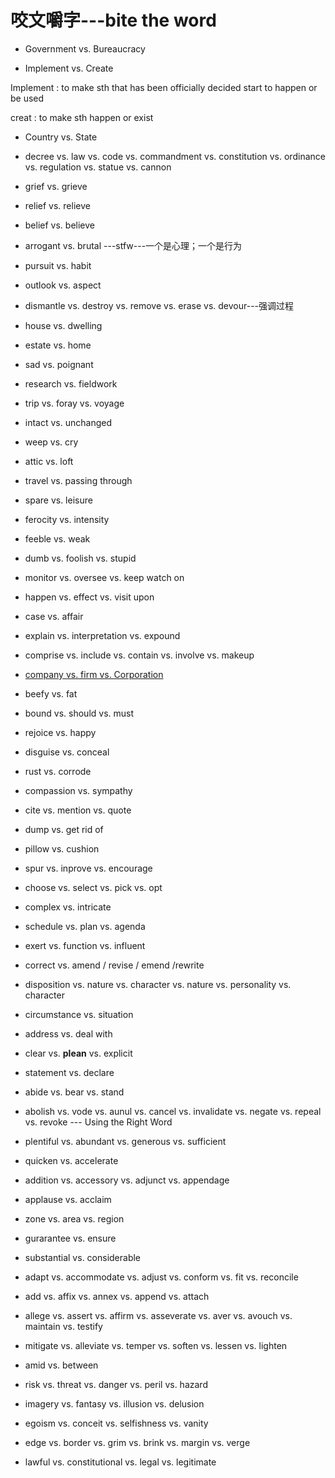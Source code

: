 
# 咬文嚼字---bite the word
* Government vs. Bureaucracy

* Implement vs. Create

Implement 
: to make sth that has been officially decided start to happen or be used

creat
: to make sth happen or exist


* Country vs. State

* decree vs. law vs. code vs. commandment vs. constitution vs. ordinance vs. regulation vs. statue vs. cannon

* grief vs. grieve
* relief vs. relieve
* belief vs. believe
* arrogant vs. brutal ---stfw---一个是心理；一个是行为
* pursuit vs. habit
* outlook vs. aspect
* dismantle vs. destroy vs. remove vs. erase vs. devour---强调过程
* house vs. dwelling
* estate vs. home
* sad vs. poignant
* research vs. fieldwork
* trip vs. foray vs. voyage
* intact vs. unchanged
* weep vs. cry
* attic vs. loft
* travel vs. passing through
* spare vs. leisure
* ferocity vs. intensity
* feeble vs. weak
* dumb vs. foolish vs. stupid
* monitor vs. oversee vs. keep watch on
* happen vs. effect vs. visit upon
* case vs. affair

* explain vs. interpretation vs. expound

* comprise vs. include vs. contain vs. involve vs. makeup

* [company vs. firm vs. Corporation](https://www.reddit.com/r/EnglishLearning/comments/147mgeu/what_exactly_is_the_difference_between_firm/)

* beefy vs. fat
* bound vs. should vs. must
* rejoice vs. happy
* disguise vs. conceal
* rust vs. corrode
* compassion vs. sympathy
* cite vs. mention vs. quote
* dump vs. get rid of
* pillow vs. cushion
* spur vs. inprove vs. encourage
* choose vs. select vs. pick vs. opt
* complex vs. intricate
* schedule vs. plan vs. agenda
* exert vs. function vs. influent
* correct vs. amend / revise / emend /rewrite
* disposition vs. nature vs. character vs. nature vs. personality vs. character
* circumstance vs. situation
* address vs. deal with 
* clear vs. **plean** vs. explicit 
* statement vs. declare
* abide vs. bear vs. stand
* abolish vs. vode vs. aunul vs. cancel vs. invalidate vs. negate vs. repeal vs. revoke --- Using the Right Word
* plentiful vs. abundant vs. generous vs. sufficient
* quicken vs. accelerate 
* addition vs. accessory vs. adjunct vs. appendage
* applause vs. acclaim 
* zone vs. area vs. region
* gurarantee vs. ensure
* substantial vs. considerable
* adapt vs. accommodate vs. adjust vs. conform vs. fit vs. reconcile
* add vs. affix vs. annex vs. append vs. attach 
* allege vs. assert vs. affirm vs. asseverate vs. aver vs. avouch vs. maintain vs. testify
* mitigate vs. alleviate vs. temper vs. soften vs. lessen vs. lighten
* amid vs. between
* risk vs. threat vs. danger vs. peril vs. hazard
* imagery vs. fantasy vs. illusion vs. delusion
* egoism vs. conceit vs. selfishness vs. vanity
* edge vs. border vs. grim vs. brink vs. margin vs. verge
* lawful vs. constitutional vs. legal vs. legitimate 